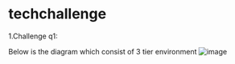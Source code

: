 # techchallenge
1.Challenge q1:

  Below is the diagram which consist of 3 tier environment 
![image](https://user-images.githubusercontent.com/47470622/208442069-87d8be8f-a64e-4561-8932-f44ad85def55.png)
